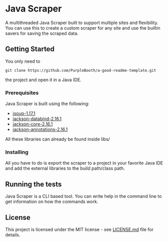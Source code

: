 # Java Scraper

A multithreaded Java Scraper built to support multiple sites and flexibility. You can use this to create a custom scraper for any site and use the builtin savers for saving the scraped data.

## Getting Started

You only need to
```
git clone https://github.com/PurpleBooth/a-good-readme-template.git
```
the project and open it in a Java IDE.

### Prerequisites

Java Scraper is built using the following:
- [jsoup-1.17.1](https://jsoup.org/)
- [jackson-databind-2.16.1](https://mvnrepository.com/artifact/com.fasterxml.jackson.core/jackson-databind)
- [jackson-core-2.16.1](https://mvnrepository.com/artifact/com.fasterxml.jackson.core/jackson-databind)
- [jackson-annotations-2.16.1](https://mvnrepository.com/artifact/com.fasterxml.jackson.core/jackson-annotations)

All these libraries can already be found inside libs/

### Installing

All you have to do is export the scraper to a project in your favorite Java IDE and add the external libraries to the build path/class path.

## Running the tests

Java Scraper is a CLI based tool. You can write help in the command line to get information on how the commands work.

## License

This project is licensed under the MIT license - see [LICENSE.md](LICENSE.md) file for details.
